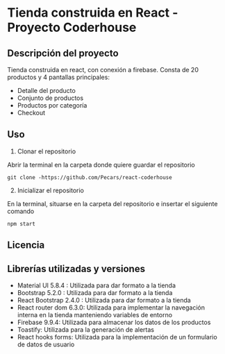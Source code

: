 # Tienda construida en React - Proyecto Coderhouse 

## Descripción del proyecto

Tienda construida en react, con conexión a firebase. Consta de 20 productos y 4 pantallas principales:

* Detalle del producto
* Conjunto de productos
* Productos por categoría 
* Checkout

## Uso

1. Clonar el repositorio

Abrir la terminal en la carpeta donde quiere guardar el repositorio

```
git clone -https://github.com/Pecars/react-coderhouse
```

2. Inicializar el repositorio

En la terminal, situarse en la carpeta del repositorio e insertar el siguiente comando

```
npm start
```

## Licencia


## Librerías utilizadas y versiones

* Material UI 5.8.4 : Utilizada para dar formato a la tienda
* Bootstrap 5.2.0 : Utilizada para dar formato a la tienda
* React Bootstrap 2.4.0 : Utilizada para dar formato a la tienda 
* React router dom 6.3.0:  Utilizada para implementar la navegación interna en la tienda manteniendo variables de entorno
* Firebase 9.9.4: Utilizada para almacenar los datos de los productos
* Toastify: Utilizada para la generación de alertas
* React hooks forms: Utilizada para la implementación de un formulario de datos de usuario
